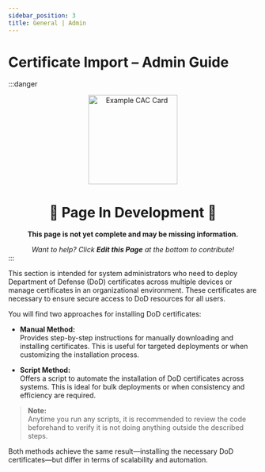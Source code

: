 ```yaml
---
sidebar_position: 3
title: General | Admin
---
```


# Certificate Import – Admin Guide

:::danger
<div align="center">

<img src="/img/page_construction.webp" alt="Example CAC Card" width="180" />

# 🚧 Page In Development 🚧

**This page is not yet complete and may be missing information.**

<em>
Want to help? Click <strong>Edit this Page</strong> at the bottom to contribute!
</em>

</div>
:::

This section is intended for system administrators who need to deploy Department of Defense (DoD) certificates across multiple devices or manage certificates in an organizational environment. These certificates are necessary to ensure secure access to DoD resources for all users.

You will find two approaches for installing DoD certificates:

- **Manual Method:**  
  Provides step-by-step instructions for manually downloading and installing certificates. This is useful for targeted deployments or when customizing the installation process.

- **Script Method:**  
  Offers a script to automate the installation of DoD certificates across systems. This is ideal for bulk deployments or when consistency and efficiency are required.

> **Note:**  
> Anytime you run any scripts, it is recommended to review the code beforehand to verify it is not doing anything outside the described steps.

Both methods achieve the same result—installing the necessary DoD certificates—but differ in terms of scalability and automation.
